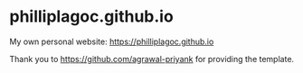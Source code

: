 # philliplagoc.github.io
My own personal website: 
https://philliplagoc.github.io

Thank you to https://github.com/agrawal-priyank for providing the template.

